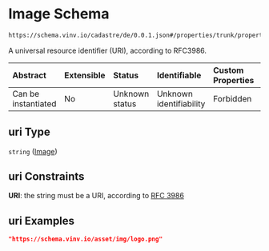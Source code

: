 # Image Schema

```txt
https://schema.vinv.io/cadastre/de/0.0.1.json#/properties/trunk/properties/image_trunk/properties/uri
```

A universal resource identifier (URI), according to RFC3986.

| Abstract            | Extensible | Status         | Identifiable            | Custom Properties | Additional Properties | Access Restrictions | Defined In                                                                                                                 |
| :------------------ | :--------- | :------------- | :---------------------- | :---------------- | :-------------------- | :------------------ | :------------------------------------------------------------------------------------------------------------------------- |
| Can be instantiated | No         | Unknown status | Unknown identifiability | Forbidden         | Allowed               | none                | [dereferenced.doc.json\*](../../../../../../vinv-schemas/vinv-tree/out/0.0.1/dereferenced.doc.json "open original schema") |

## uri Type

`string` ([Image](dereferenced-properties-trunk-properties-image-of-the-trunk-properties-image.md))

## uri Constraints

**URI**: the string must be a URI, according to [RFC 3986](https://tools.ietf.org/html/rfc3986 "check the specification")

## uri Examples

```json
"https://schema.vinv.io/asset/img/logo.png"
```
